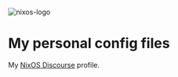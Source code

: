 ![nixos-logo](https://github.com/sleepynix/nixconfig/assets/159650851/5cde152a-b5fd-4cc9-80a5-2c0958547364)

# My personal config files

My [NixOS Discourse](https://discourse.nixos.org/u/sleepy/summary) profile.
